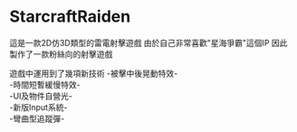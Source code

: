 # StarcraftRaiden

這是一款2D仿3D類型的雷電射擊遊戲
由於自己非常喜歡"星海爭霸"這個IP
因此製作了一款粉絲向的射擊遊戲  
  
遊戲中運用到了幾項新技術
-被擊中後晃動特效-  
-時間短暫緩慢特效-  
-UI及物件自營光-  
-新版Input系統-  
-彎曲型追蹤彈-
